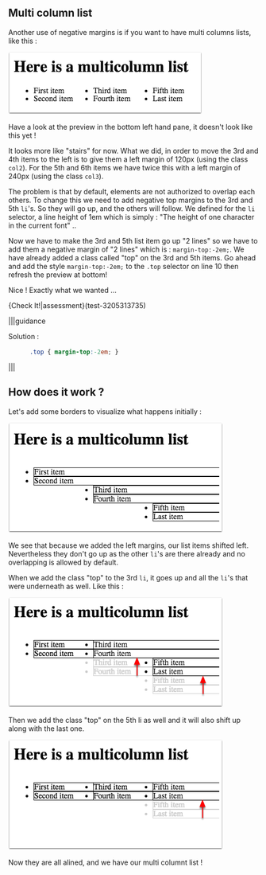 ## Multi column list

Another use of negative margins is if you want to have multi columns lists, like this :

![](.guides/img/list-margin.png)

Have a look at the preview in the bottom left hand pane, it doesn't look like this yet !

It looks more like "stairs" for now. What we did, in order to move the 3rd and 4th items to the left is to give them a left margin of 120px (using the class `col2`). For the 5th and 6th items we have twice this with a left margin of 240px (using the class `col3`).

The problem is that by default, elements are not authorized to overlap each others.
To change this we need to add negative top margins to the 3rd and 5th `li`'s. So they will go up, and the others will follow.
We defined for the `li` selector, a line height of 1em which is simply : "The height of one character in the current font" ..

Now we have to make the 3rd and 5th list item go up "2 lines" so we have to add them a negative margin of "2 lines" which is : `margin-top:-2em;`. We have already added a class called "top" on the 3rd and 5th items.
Go ahead and add the style `margin-top:-2em;` to the `.top` selector on line 10 then refresh the preview at bottom!

Nice ! Exactly what we wanted ...

{Check It!|assessment}(test-3205313735)

|||guidance

Solution :

```css
      .top { margin-top:-2em; }
```
|||

## How does it work ?

Let's add some borders to visualize what happens initially :

![](.guides/img/with-borders.png)

We see that because we added the left margins, our list items shifted left.
Nevertheless they don't go up as the other `li`'s are there already and no overlapping is allowed by default.

When we add the class "top" to the 3rd `li`, it goes up and all the `li`'s that were underneath as well. Like this :

![](.guides/img/first-up.png)

Then we add the class "top" on the 5th li as well and it will also shift up along with the last one.

![](.guides/img/second-up.png)

Now they are all alined, and we have our multi columnt list !